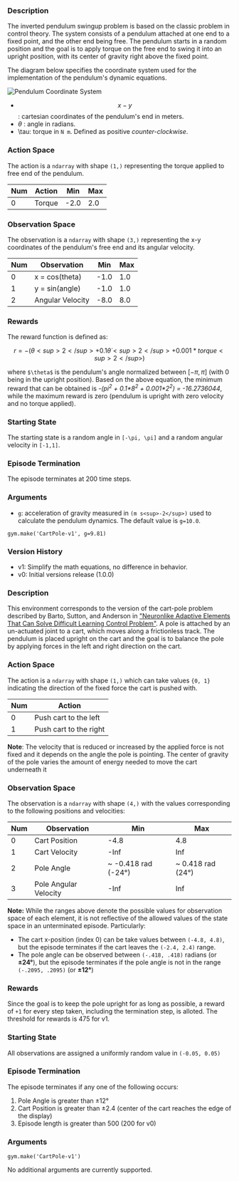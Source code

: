   ### Description

The inverted pendulum swingup problem is based on the classic problem in control theory. The system consists of a pendulum attached at one end to a fixed point, and the other end being free. The pendulum starts in a random position and the goal is to apply torque on the free end to swing it into an upright position, with its center of gravity right above the fixed point.

The diagram below specifies the coordinate system used for the implementation of the pendulum's
dynamic equations.

![Pendulum Coordinate System](./diagrams/pendulum.png)

-  $$ x-y $$: cartesian coordinates of the pendulum's end in meters.
- $\theta$ : angle in radians.
- \tau: torque in `N m`. Defined as positive _counter-clockwise_.

### Action Space

The action is a `ndarray` with shape `(1,)` representing the torque applied to free end of the pendulum.

| Num | Action | Min  | Max |
|-----|--------|------|-----|
| 0   | Torque | -2.0 | 2.0 |


### Observation Space

The observation is a `ndarray` with shape `(3,)` representing the x-y coordinates of the pendulum's free end and its angular velocity.

| Num | Observation      | Min  | Max |
|-----|------------------|------|-----|
| 0   | x = cos(theta)   | -1.0 | 1.0 |
| 1   | y = sin(angle)   | -1.0 | 1.0 |
| 2   | Angular Velocity | -8.0 | 8.0 |

### Rewards

The reward function is defined as:


$$r = -(\theta <sup>2</sup> + 0.1\dot \theta<sup>2</sup> + 0.001*torque<sup>2</sup>)$$


where `$\theta$` is the pendulum's angle normalized between $[-\pi, \pi]$ (with 0 being in the upright position).
Based on the above equation, the minimum reward that can be obtained is *-(pi<sup>2</sup> + 0.1\*8<sup>2</sup> + 0.001\*2<sup>2</sup>) = -16.2736044*, while the maximum reward is zero (pendulum is
upright with zero velocity and no torque applied).

### Starting State

The starting state is a random angle in `[-\pi, \pi]` and a random angular velocity in `[-1,1]`.

### Episode Termination

The episode terminates at 200 time steps.

### Arguments

- `g`: acceleration of gravity measured in `(m s<sup>-2</sup>)` used to calculate the pendulum dynamics. The default value is `g=10.0`.

```
gym.make('CartPole-v1', g=9.81)
```

### Version History

* v1: Simplify the math equations, no difference in behavior.
* v0: Initial versions release (1.0.0)





### Description

This environment corresponds to the version of the cart-pole problem
described by Barto, Sutton, and Anderson in ["Neuronlike Adaptive Elements That Can Solve Difficult Learning Control Problem"](https://ieeexplore.ieee.org/document/6313077).
A pole is attached by an un-actuated joint to a cart, which moves along a
frictionless track. The pendulum is placed upright on the cart and the goal is to balance the pole by applying forces in the left and right direction on the cart.

### Action Space

The action is a `ndarray` with shape `(1,)` which can take values `{0, 1}` indicating the direction of the fixed force the cart is pushed with.

| Num | Action                 |
|-----|------------------------|
| 0   | Push cart to the left  |
| 1   | Push cart to the right |

**Note**: The velocity that is reduced or increased by the applied force is not fixed and it depends on the angle the pole is pointing. The center of gravity of the pole varies the amount of energy needed to move the cart underneath it

### Observation Space

The observation is a `ndarray` with shape `(4,)` with the values corresponding to the following positions and velocities:

| Num | Observation           | Min                  | Max                |
|-----|-----------------------|----------------------|--------------------|
| 0   | Cart Position         | -4.8                 | 4.8                |
| 1   | Cart Velocity         | -Inf                 | Inf                |
| 2   | Pole Angle            | ~ -0.418 rad (-24°)  | ~ 0.418 rad (24°)  |
| 3   | Pole Angular Velocity | -Inf                 | Inf                |

**Note:** While the ranges above denote the possible values for observation space of each element, it is not reflective of the allowed values of the state space in an unterminated episode. Particularly:
-  The cart x-position (index 0) can be take values between `(-4.8, 4.8)`, but the episode terminates if the cart leaves the `(-2.4, 2.4)` range.
-  The pole angle can be observed between  `(-.418, .418)` radians (or **±24°**), but the episode terminates if the pole angle is not in the range `(-.2095, .2095)` (or **±12°**)

### Rewards

Since the goal is to keep the pole upright for as long as possible, a reward of `+1` for every step taken, including the termination step, is alloted. The threshold for rewards is 475 for v1.

### Starting State

All observations are assigned a uniformly random value in `(-0.05, 0.05)`

### Episode Termination

The episode terminates if any one of the following occurs:
1. Pole Angle is greater than ±12°
2. Cart Position is greater than ±2.4 (center of the cart reaches the edge of the display)
3. Episode length is greater than 500 (200 for v0)

### Arguments

```
gym.make('CartPole-v1')
```

No additional arguments are currently supported.
